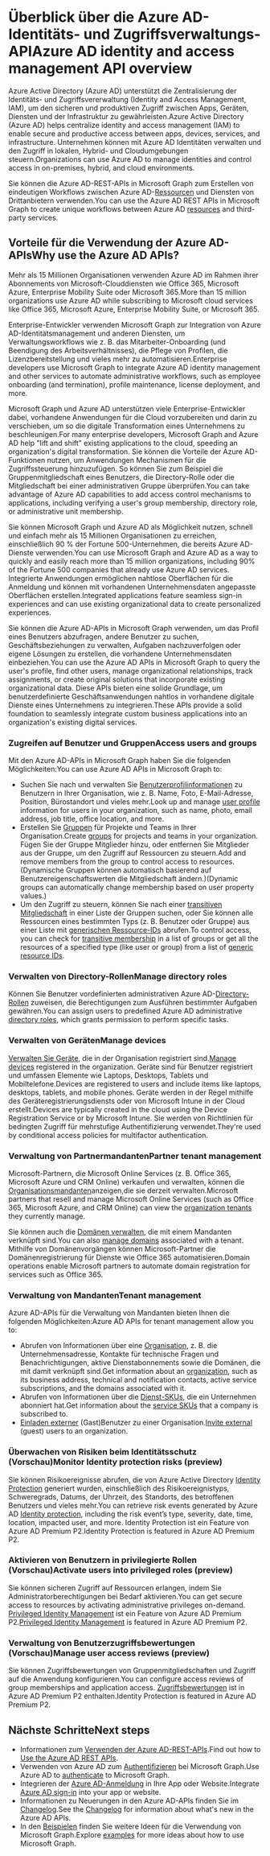# <a name="azure-ad-identity-and-access-management-api-overview"></a><span data-ttu-id="9c96e-101">Überblick über die Azure AD-Identitäts- und Zugriffsverwaltungs-API</span><span class="sxs-lookup"><span data-stu-id="9c96e-101">Azure AD identity and access management API overview</span></span>

<span data-ttu-id="9c96e-102">Azure Active Directory (Azure AD) unterstützt die Zentralisierung der Identitäts- und Zugriffsvererwaltung (Identity and Access Management, IAM), um den sicheren und produktiven Zugriff zwischen Apps, Geräten, Diensten und der Infrastruktur zu gewährleisten.</span><span class="sxs-lookup"><span data-stu-id="9c96e-102">Azure Active Directory (Azure AD) helps centralize identity and access management (IAM) to enable secure and productive access between apps, devices, services, and infrastructure.</span></span> <span data-ttu-id="9c96e-103">Unternehmen können mit Azure AD Identitäten verwalten und den Zugriff in lokalen, Hybrid- und Cloudumgebungen steuern.</span><span class="sxs-lookup"><span data-stu-id="9c96e-103">Organizations can use Azure AD to manage identities and control access in on-premises, hybrid, and cloud environments.</span></span>  

<span data-ttu-id="9c96e-104">Sie können die Azure AD-REST-APIs in Microsoft Graph zum Erstellen von eindeutigen Workflows zwischen Azure AD-[Ressourcen](../api-reference/v1.0/resources/azure_ad_overview.md) und Diensten von Drittanbietern verwenden.</span><span class="sxs-lookup"><span data-stu-id="9c96e-104">You can use the Azure AD REST APIs in Microsoft Graph to create unique workflows between Azure AD [resources](../api-reference/v1.0/resources/azure_ad_overview.md) and third-party services.</span></span>

## <a name="why-use-the-azure-ad-apis"></a><span data-ttu-id="9c96e-105">Vorteile für die Verwendung der Azure AD-APIs</span><span class="sxs-lookup"><span data-stu-id="9c96e-105">Why use the Azure AD APIs?</span></span>

<span data-ttu-id="9c96e-106">Mehr als 15 Millionen Organisationen verwenden Azure AD im Rahmen ihrer Abonnements von Microsoft-Clouddiensten wie Office 365, Microsoft Azure, Enterprise Mobility Suite oder Microsoft 365.</span><span class="sxs-lookup"><span data-stu-id="9c96e-106">More than 15 million organizations use Azure AD while subscribing to Microsoft cloud services like Office 365, Microsoft Azure, Enterprise Mobility Suite, or Microsoft 365.</span></span>  

<span data-ttu-id="9c96e-107">Enterprise-Entwickler verwenden Microsoft Graph zur Integration von Azure AD-Identitätsmanagement und anderen Diensten, um Verwaltungsworkflows wie z. B. das Mitarbeiter-Onboarding (und Beendigung des Arbeitsverhältnisses), die Pflege von Profilen, die Lizenzbereitstellung und vieles mehr zu automatisieren.</span><span class="sxs-lookup"><span data-stu-id="9c96e-107">Enterprise developers use Microsoft Graph to integrate Azure AD identity management and other services to automate administrative workflows, such as employee onboarding (and termination), profile maintenance, license deployment, and more.</span></span>

<span data-ttu-id="9c96e-108">Microsoft Graph und Azure AD unterstützen viele Enterprise-Entwickler dabei, vorhandene Anwendungen für die Cloud vorzubereiten und darin zu verschieben, um so die digitale Transformation eines Unternehmens zu beschleunigen.</span><span class="sxs-lookup"><span data-stu-id="9c96e-108">For many enterprise developers, Microsoft Graph and Azure AD help "lift and shift" existing applications to the cloud, speeding an organization's digital transformation.</span></span> <span data-ttu-id="9c96e-109">Sie können die Vorteile der Azure AD-Funktionen nutzen, um Anwendungen Mechanismen für die Zugriffssteuerung hinzuzufügen. So können Sie zum Beispiel die Gruppenmitgliedschaft eines Benutzers, die Directory-Rolle oder die Mitgliedschaft bei einer administrativen Gruppe überprüfen.</span><span class="sxs-lookup"><span data-stu-id="9c96e-109">You can take advantage of Azure AD capabilities to add access control mechanisms to applications, including verifying a user's group membership, directory role, or administrative unit membership.</span></span>

<span data-ttu-id="9c96e-110">Sie können Microsoft Graph und Azure AD als Möglichkeit nutzen, schnell und einfach mehr als 15 Millionen Organisationen zu erreichen, einschließlich 90 % der Fortune 500-Unternehmen, die bereits Azure AD-Dienste verwenden.</span><span class="sxs-lookup"><span data-stu-id="9c96e-110">You can use Microsoft Graph and Azure AD as a way to quickly and easily reach more than 15 million organizations, including 90% of the Fortune 500 companies that already use Azure AD services.</span></span> <span data-ttu-id="9c96e-111">Integrierte Anwendungen ermöglichen nahtlose Oberflächen für die Anmeldung und können mit vorhandenen Unternehmensdaten angepasste Oberflächen erstellen.</span><span class="sxs-lookup"><span data-stu-id="9c96e-111">Integrated applications feature seamless sign-in experiences and can use existing organizational data to create personalized experiences.</span></span>  

<span data-ttu-id="9c96e-112">Sie können die Azure AD-APIs in Microsoft Graph verwenden, um das Profil eines Benutzers abzufragen, andere Benutzer zu suchen, Geschäftsbeziehungen zu verwalten, Aufgaben nachzuverfolgen oder eigene Lösungen zu erstellen, die vorhandene Unternehmensdaten einbeziehen.</span><span class="sxs-lookup"><span data-stu-id="9c96e-112">You can use the Azure AD APIs in Microsoft Graph to query the user's profile, find other users, manage organizational relationships, track assignments, or create original solutions that incorporate existing organizational data.</span></span> <span data-ttu-id="9c96e-113">Diese APIs bieten eine solide Grundlage, um benutzerdefinierte Geschäftsanwendungen nahtlos in vorhandene digitale Dienste eines Unternehmens zu integrieren.</span><span class="sxs-lookup"><span data-stu-id="9c96e-113">These APIs provide a solid foundation to seamlessly integrate custom business applications into an organization's existing digital services.</span></span>

### <a name="access-users-and-groups"></a><span data-ttu-id="9c96e-114">Zugreifen auf Benutzer und Gruppen</span><span class="sxs-lookup"><span data-stu-id="9c96e-114">Access users and groups</span></span>

<span data-ttu-id="9c96e-115">Mit den Azure AD-APIs in Microsoft Graph haben Sie die folgenden Möglichkeiten:</span><span class="sxs-lookup"><span data-stu-id="9c96e-115">You can use Azure AD APIs in Microsoft Graph to:</span></span>

- <span data-ttu-id="9c96e-116">Suchen Sie nach und verwalten Sie [Benutzerprofilinformationen](../api-reference/v1.0/resources/user.md) zu Benutzern in Ihrer Organisation, wie z. B. Name, Foto, E-Mail-Adresse, Position, Bürostandort und vieles mehr.</span><span class="sxs-lookup"><span data-stu-id="9c96e-116">Look up and manage [user profile](../api-reference/v1.0/resources/user.md) information for users in your organization, such as name, photo, email address, job title, office location, and more.</span></span>
- <span data-ttu-id="9c96e-117">Erstellen Sie [Gruppen](../api-reference/v1.0/resources/groups-overview.md) für Projekte und Teams in Ihrer Organisation.</span><span class="sxs-lookup"><span data-stu-id="9c96e-117">Create [groups](../api-reference/v1.0/resources/groups-overview.md) for projects and teams in your organization.</span></span> <span data-ttu-id="9c96e-118">Fügen Sie der Gruppe Mitglieder hinzu, oder entfernen Sie Mitglieder aus der Gruppe, um den Zugriff auf Ressourcen zu steuern.</span><span class="sxs-lookup"><span data-stu-id="9c96e-118">Add and remove members from the group to control access to resources.</span></span> <span data-ttu-id="9c96e-119">(Dynamische Gruppen können automatisch basierend auf Benutzereigenschaftswerten die Mitgliedschaft ändern.)</span><span class="sxs-lookup"><span data-stu-id="9c96e-119">(Dynamic groups can automatically change membership based on user property values.)</span></span>
- <span data-ttu-id="9c96e-120">Um den Zugriff zu steuern, können Sie nach einer [transitiven Mitgliedschaft](../api-reference/v1.0/api/user_checkmembergroups.md) in einer Liste der Gruppen suchen, oder Sie können alle Ressourcen eines bestimmten Typs (z. B. Benutzer oder Gruppe) aus einer Liste mit [generischen Ressource-IDs](../api-reference/v1.0/api/directoryobject_getbyids.md) abrufen.</span><span class="sxs-lookup"><span data-stu-id="9c96e-120">To control access, you can check for [transitive membership](../api-reference/v1.0/api/user_checkmembergroups.md) in a list of groups or get all the resources of a specified type (like user or group) from a list of [generic resource IDs](../api-reference/v1.0/api/directoryobject_getbyids.md).</span></span>

### <a name="manage-directory-roles"></a><span data-ttu-id="9c96e-121">Verwalten von Directory-Rollen</span><span class="sxs-lookup"><span data-stu-id="9c96e-121">Manage directory roles</span></span>

<span data-ttu-id="9c96e-122">Können Sie Benutzer vordefinierten administrativen Azure AD-[Directory-Rollen](../api-reference/v1.0/resources/directoryrole.md) zuweisen, die Berechtigungen zum Ausführen bestimmter Aufgaben gewähren.</span><span class="sxs-lookup"><span data-stu-id="9c96e-122">You can assign users to predefined Azure AD administrative [directory roles](../api-reference/v1.0/resources/directoryrole.md), which grants permission to perform specific tasks.</span></span>

### <a name="manage-devices"></a><span data-ttu-id="9c96e-123">Verwalten von Geräten</span><span class="sxs-lookup"><span data-stu-id="9c96e-123">Manage devices</span></span>

<span data-ttu-id="9c96e-124">[Verwalten Sie Geräte](https://docs.microsoft.com/en-us/azure/active-directory/device-management-introduction.md), die in der Organisation registriert sind.</span><span class="sxs-lookup"><span data-stu-id="9c96e-124">[Manage devices](https://docs.microsoft.com/en-us/azure/active-directory/device-management-introduction.md) registered in the organization.</span></span> <span data-ttu-id="9c96e-125">Geräte sind für Benutzer registriert und umfassen Elemente wie Laptops, Desktops, Tablets und Mobiltelefone.</span><span class="sxs-lookup"><span data-stu-id="9c96e-125">Devices are registered to users and include items like laptops, desktops, tablets, and mobile phones.</span></span> <span data-ttu-id="9c96e-126">Geräte werden in der Regel mithilfe des Geräteregistrierungsdiensts oder von Microsoft Intune in der Cloud erstellt.</span><span class="sxs-lookup"><span data-stu-id="9c96e-126">Devices are typically created in the cloud using the Device Registration Service or by Microsoft Intune.</span></span> <span data-ttu-id="9c96e-127">Sie werden von Richtlinien für bedingten Zugriff für mehrstufige Authentifizierung verwendet.</span><span class="sxs-lookup"><span data-stu-id="9c96e-127">They're used by conditional access policies for multifactor authentication.</span></span>

### <a name="partner-tenant-management"></a><span data-ttu-id="9c96e-128">Verwaltung von Partnermandanten</span><span class="sxs-lookup"><span data-stu-id="9c96e-128">Partner tenant management</span></span>

<span data-ttu-id="9c96e-129">Microsoft-Partnern, die Microsoft Online Services (z. B. Office 365, Microsoft Azure und CRM Online) verkaufen und verwalten, können die [Organisationsmandanten](../api-reference/v1.0/resources/contract.md)anzeigen,die sie derzeit verwalten.</span><span class="sxs-lookup"><span data-stu-id="9c96e-129">Microsoft partners that resell and manage Microsoft Online Services (such as Office 365, Microsoft Azure, and CRM Online) can view the [organization tenants](../api-reference/v1.0/resources/contract.md) they currently manage.</span></span>

<span data-ttu-id="9c96e-130">Sie können auch die [Domänen verwalten](../api-reference/v1.0/resources/domain.md), die mit einem Mandanten verknüpft sind.</span><span class="sxs-lookup"><span data-stu-id="9c96e-130">You can also [manage domains](../api-reference/v1.0/resources/domain.md) associated with a tenant.</span></span> <span data-ttu-id="9c96e-131">Mithilfe von Domänenvorgängen können Microsoft-Partner die Domänenregistrierung für Dienste wie Office 365 automatisieren.</span><span class="sxs-lookup"><span data-stu-id="9c96e-131">Domain operations enable Microsoft partners to automate domain registration for services such as Office 365.</span></span>

### <a name="tenant-management"></a><span data-ttu-id="9c96e-132">Verwaltung von Mandanten</span><span class="sxs-lookup"><span data-stu-id="9c96e-132">Tenant management</span></span>

<span data-ttu-id="9c96e-133">Azure AD-APIs für die Verwaltung von Mandanten bieten Ihnen die folgenden Möglichkeiten:</span><span class="sxs-lookup"><span data-stu-id="9c96e-133">Azure AD APIs for tenant management allow you to:</span></span>

- <span data-ttu-id="9c96e-134">Abrufen von Informationen über eine [Organisation](../api-reference/v1.0/resources/organization.md), z. B. die Unternehmensadresse, Kontakte für technische Fragen und Benachrichtigungen, aktive Dienstabonnements sowie die Domänen, die mit damit verknüpft sind.</span><span class="sxs-lookup"><span data-stu-id="9c96e-134">Get information about an [organization](../api-reference/v1.0/resources/organization.md), such as its business address, technical and notification contacts, active service subscriptions, and the domains associated with it.</span></span>
- <span data-ttu-id="9c96e-135">Abrufen von Informationen über die [Dienst-SKUs](../api-reference/v1.0/resources/subscribedsku.md), die ein Unternehmen abonniert hat.</span><span class="sxs-lookup"><span data-stu-id="9c96e-135">Get information about the [service SKUs](../api-reference/v1.0/resources/subscribedsku.md) that a company is subscribed to.</span></span>
- <span data-ttu-id="9c96e-136">[Einladen externer](../api-reference/v1.0/resources/invitation.md) (Gast)Benutzer zu einer Organisation.</span><span class="sxs-lookup"><span data-stu-id="9c96e-136">[Invite external](../api-reference/v1.0/resources/invitation.md) (guest) users to an organization.</span></span>

### <a name="monitor-identity-protection-risks-preview"></a><span data-ttu-id="9c96e-137">Überwachen von Risiken beim Identitätsschutz (Vorschau)</span><span class="sxs-lookup"><span data-stu-id="9c96e-137">Monitor Identity protection risks (preview)</span></span>

<span data-ttu-id="9c96e-138">Sie können Risikoereignisse abrufen, die von Azure Active Directory [Identity Protection](../api-reference/beta/resources/identityprotection_root.md) generiert wurden, einschließlich des Risikoereignistyps, Schweregrads, Datums, der Uhrzeit, des Standorts, des betroffenen Benutzers und vieles mehr.</span><span class="sxs-lookup"><span data-stu-id="9c96e-138">You can retrieve risk events generated by Azure AD [Identity protection](../api-reference/beta/resources/identityprotection_root.md), including the risk event’s type, severity, date, time, location, impacted user, and more.</span></span> <span data-ttu-id="9c96e-139">Identity Protection ist ein Feature von Azure AD Premium P2.</span><span class="sxs-lookup"><span data-stu-id="9c96e-139">Identity Protection is featured in Azure AD Premium P2.</span></span>

### <a name="activate-users-into-privileged-roles-preview"></a><span data-ttu-id="9c96e-140">Aktivieren von Benutzern in privilegierte Rollen (Vorschau)</span><span class="sxs-lookup"><span data-stu-id="9c96e-140">Activate users into privileged roles (preview)</span></span>

<span data-ttu-id="9c96e-141">Sie können sicheren Zugriff auf Ressourcen erlangen, indem Sie Administratorberechtigungen bei Bedarf aktivieren.</span><span class="sxs-lookup"><span data-stu-id="9c96e-141">You can get secure access to resources by activating administrative privileges on-demand.</span></span> <span data-ttu-id="9c96e-142">[Privileged Identity Management](../api-reference/beta/resources/privilegedidentitymanagement_root.md) ist ein Feature von Azure AD Premium P2.</span><span class="sxs-lookup"><span data-stu-id="9c96e-142">[Privileged Identity Management](../api-reference/beta/resources/privilegedidentitymanagement_root.md) is featured in Azure AD Premium P2.</span></span>

### <a name="manage-user-access-reviews-preview"></a><span data-ttu-id="9c96e-143">Verwaltung von Benutzerzugriffsbewertungen (Vorschau)</span><span class="sxs-lookup"><span data-stu-id="9c96e-143">Manage user access reviews (preview)</span></span>

<span data-ttu-id="9c96e-144">Sie können Zugriffsbewertungen von Gruppenmitgliedschaften und Zugriff auf die Anwendung konfigurieren.</span><span class="sxs-lookup"><span data-stu-id="9c96e-144">You can configure access reviews of group memberships and application access.</span></span> <span data-ttu-id="9c96e-145">[Zugriffsbewertungen](../api-reference/beta/resources/accessreviews_root.md) ist in Azure AD Premium P2 enthalten.</span><span class="sxs-lookup"><span data-stu-id="9c96e-145">Identity Protection is featured in Azure AD Premium P2.</span></span>

## <a name="next-steps"></a><span data-ttu-id="9c96e-146">Nächste Schritte</span><span class="sxs-lookup"><span data-stu-id="9c96e-146">Next steps</span></span>

- <span data-ttu-id="9c96e-147">Informationen zum [Verwenden der Azure AD-REST-APIs](../api-reference/v1.0/resources/azure_ad_overview.md).</span><span class="sxs-lookup"><span data-stu-id="9c96e-147">Find out how to [Use the Azure AD REST APIs](../api-reference/v1.0/resources/azure_ad_overview.md).</span></span>
- <span data-ttu-id="9c96e-148">Verwenden von Azure AD zum [Authentifizieren](auth_overview.md) bei Microsoft Graph.</span><span class="sxs-lookup"><span data-stu-id="9c96e-148">Use Azure AD to [authenticate](auth_overview.md) to Microsoft Graph.</span></span> 
- <span data-ttu-id="9c96e-149">Integrieren der [Azure AD-Anmeldung](https://azure.microsoft.com/en-us/develop/identity/signin/) in Ihre App oder Website.</span><span class="sxs-lookup"><span data-stu-id="9c96e-149">Integrate [Azure AD sign-in](https://azure.microsoft.com/en-us/develop/identity/signin/) into your app or website.</span></span>
- <span data-ttu-id="9c96e-150">Informationen zu Neuerungen in den Azure AD-APIs finden Sie im [Changelog](changelog.md).</span><span class="sxs-lookup"><span data-stu-id="9c96e-150">See the [Changelog](changelog.md) for information about what's new in the Azure AD APIs.</span></span>
- <span data-ttu-id="9c96e-151">In den [Beispielen](https://developer.microsoft.com/en-us/graph/graph/examples) finden Sie weitere Ideen für die Verwendung von Microsoft Graph.</span><span class="sxs-lookup"><span data-stu-id="9c96e-151">Explore [examples](https://developer.microsoft.com/en-us/graph/graph/examples) for more ideas about how to use Microsoft Graph.</span></span>
